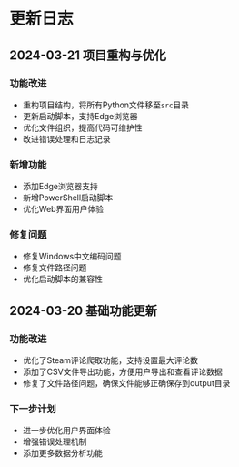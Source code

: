 # 更新日志

## 2024-03-21 项目重构与优化
### 功能改进
- 重构项目结构，将所有Python文件移至`src`目录
- 更新启动脚本，支持Edge浏览器
- 优化文件组织，提高代码可维护性
- 改进错误处理和日志记录

### 新增功能
- 添加Edge浏览器支持
- 新增PowerShell启动脚本
- 优化Web界面用户体验

### 修复问题
- 修复Windows中文编码问题
- 修复文件路径问题
- 优化启动脚本的兼容性

## 2024-03-20 基础功能更新
### 功能改进
- 优化了Steam评论爬取功能，支持设置最大评论数
- 添加了CSV文件导出功能，方便用户导出和查看评论数据
- 修复了文件路径问题，确保文件能够正确保存到output目录

### 下一步计划
- 进一步优化用户界面体验
- 增强错误处理机制
- 添加更多数据分析功能 